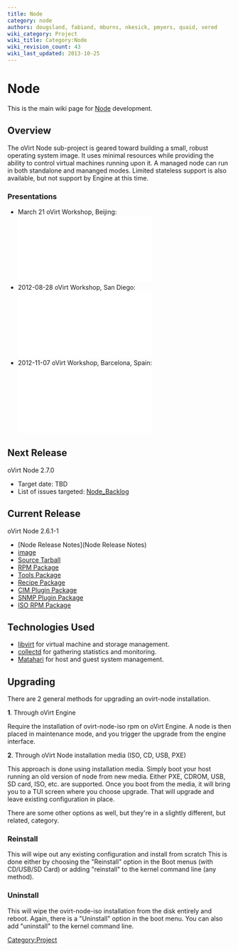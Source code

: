 ```yaml
---
title: Node
category: node
authors: dougsland, fabiand, mburns, nkesick, pmyers, quaid, vered
wiki_category: Project
wiki_title: Category:Node
wiki_revision_count: 43
wiki_last_updated: 2013-10-25
---
```


# Node

This is the main wiki page for [Node](Node) development.

## Overview

The oVirt Node sub-project is geared toward building a small, robust operating system image. It uses minimal resources while providing the ability to control virtual machines running upon it. A managed node can run in both standalone and mananged modes. Limited stateless support is also available, but not support by Engine at this time.

### Presentations

*   March 21 oVirt Workshop, Beijing: ![](ovirt-node.pdf "fig:ovirt-node.pdf")
*   2012-08-28 oVirt Workshop, San Diego: ![](Ovirt-node-2012-08-28.pdf "fig:Ovirt-node-2012-08-28.pdf")
*   2012-11-07 oVirt Workshop, Barcelona, Spain: ![](Ovirt-node-2012-11-07.pdf "fig:Ovirt-node-2012-11-07.pdf")

## Next Release

oVirt Node 2.7.0

*   Target date: TBD
*   List of issues targeted: [Node_Backlog](Node_Backlog)

## Current Release

oVirt Node 2.6.1-1

*   [Node Release Notes](Node Release Notes)
*   [image](http://resources.ovirt.org/releases/stable/iso/ovirt-node-iso-2.6.1-20120228.fc18.iso)
*   [Source Tarball](http://resources.ovirt.org/releases/stable/src/ovirt-node-2.6.1.tar.gz)
*   [RPM Package](http://resources.ovirt.org/releases/stable/rpm/Fedora/18/noarch/ovirt-node-2.6.1-1.fc18.noarch.rpm)
*   [Tools Package](http://resources.ovirt.org/releases/stable/rpm/Fedora/18/noarch/ovirt-node-tools-2.6.1-1.fc18.noarch.rpm)
*   [Recipe Package](http://resources.ovirt.org/releases/stable/rpm/Fedora/18/noarch/ovirt-node-recipe-2.6.1-1.fc18.noarch.rpm)
*   [CIM Plugin Package](http://resources.ovirt.org/releases/stable/rpm/Fedora/18/noarch/ovirt-node-plugin-cim-2.6.1-1.fc18.noarch.rpm)
*   [SNMP Plugin Package](http://resources.ovirt.org/releases/stable/rpm/Fedora/18/noarch/ovirt-node-plugin-snmp-2.6.1-1.fc18.noarch.rpm)
*   [ISO RPM Package](http://resources.ovirt.org/releases/stable/rpm/Fedora/18/noarch/ovirt-node-iso-2.6.1-20120228.fc18.noarch.rpm)

## Technologies Used

*   [libvirt](http://libvirt.org/) for virtual machine and storage management.
*   [collectd](http://collectd.org/) for gathering statistics and monitoring.
*   [Matahari](https://github.com/matahari/matahari/wiki) for host and guest system management.

## Upgrading

There are 2 general methods for upgrading an ovirt-node installation.

**1**. Through oVirt Engine

Require the installation of ovirt-node-iso rpm on oVirt Engine. A node is then placed in maintenance mode, and you trigger the upgrade from the engine interface.

**2**. Through oVirt Node installation media (ISO, CD, USB, PXE)

This approach is done using installation media. Simply boot your host running an old version of node from new media.
Either PXE, CDROM, USB, SD card, ISO, etc. are supported. Once you boot from the media, it will bring you to a TUI screen where you choose upgrade.
That will upgrade and leave existing configuration in place.

There are some other options as well, but they're in a slightly different, but related, category.

### Reinstall

This will wipe out any existing configuration and install from scratch This is done either by choosing the "Reinstall" option in the Boot menus (with CD/USB/SD Card) or adding "reinstall" to the kernel command line (any method).

### Uninstall

This will wipe the ovirt-node-iso installation from the disk entirely and reboot. Again, there is a "Uninstall" option in the boot menu. You can also add "uninstall" to the kernel command line.

<Category:Project>
